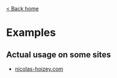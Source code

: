 [< Back home](/eleventy-plugin-images-responsiver/)

# Examples

## Actual usage on some sites

- [nicolas-hoizey.com](/eleventy-plugin-images-responsiver/nicolashoizeycom.html)
